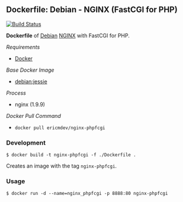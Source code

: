 ## Dockerfile: Debian - NGINX (FastCGI for PHP)

[![Build Status](https://travis-ci.org/ericmdev/dockerfile.nginx-phpfcgi.svg?branch=master)](https://travis-ci.org/ericmdev/dockerfile.nginx-phpfcgi)

**Dockerfile** of [Debian](https://www.debian.org/) [NGINX](https://www.nginx.com/) with FastCGI for PHP.

*Requirements*
- [Docker](https://www.docker.com/) 

*Base Docker Image*
- [debian:jessie](https://hub.docker.com/_/debian/)

*Process*
- nginx (1.9.9)

*Docker Pull Command*
- `docker pull ericmdev/nginx-phpfcgi`

### Development

    $ docker build -t nginx-phpfcgi -f ./Dockerfile .

Creates an image with the tag `nginx-phpfcgi`.

### Usage

    $ docker run -d --name=nginx_phpfcgi -p 8888:80 nginx-phpfcgi

